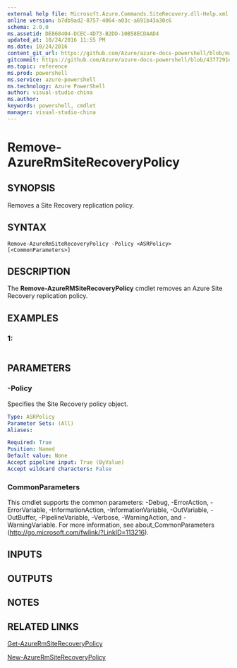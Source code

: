 ```yaml
---
external help file: Microsoft.Azure.Commands.SiteRecovery.dll-Help.xml
online version: b7db9ad2-8757-4064-a03c-a691b43a30c6
schema: 2.0.0
ms.assetid: DE860404-DCEC-4D73-B2DD-10B58ECDAAD4
updated_at: 10/24/2016 11:55 PM
ms.date: 10/24/2016
content_git_url: https://github.com/Azure/azure-docs-powershell/blob/master/azureps-cmdlets-docs/ResourceManager/AzureRM.SiteRecovery/v3.1.0/Remove-AzureRmSiteRecoveryPolicy.md
gitcommit: https://github.com/Azure/azure-docs-powershell/blob/4377291ee360e58e2c1c5d644155daf6a0279055/azureps-cmdlets-docs/ResourceManager/AzureRM.SiteRecovery/v3.1.0/Remove-AzureRmSiteRecoveryPolicy.md
ms.topic: reference
ms.prod: powershell
ms.service: azure-powershell
ms.technology: Azure PowerShell
author: visual-studio-china
ms.author: 
keywords: powershell, cmdlet
manager: visual-studio-china
---
```


# Remove-AzureRmSiteRecoveryPolicy

## SYNOPSIS
Removes a Site Recovery replication policy.

## SYNTAX

```
Remove-AzureRmSiteRecoveryPolicy -Policy <ASRPolicy> [<CommonParameters>]
```

## DESCRIPTION
The **Remove-AzureRMSiteRecoveryPolicy** cmdlet removes an Azure Site Recovery replication policy.

## EXAMPLES

### 1:
```

```

## PARAMETERS

### -Policy
Specifies the Site Recovery policy object.

```yaml
Type: ASRPolicy
Parameter Sets: (All)
Aliases: 

Required: True
Position: Named
Default value: None
Accept pipeline input: True (ByValue)
Accept wildcard characters: False
```

### CommonParameters
This cmdlet supports the common parameters: -Debug, -ErrorAction, -ErrorVariable, -InformationAction, -InformationVariable, -OutVariable, -OutBuffer, -PipelineVariable, -Verbose, -WarningAction, and -WarningVariable. For more information, see about_CommonParameters (http://go.microsoft.com/fwlink/?LinkID=113216).

## INPUTS

## OUTPUTS

## NOTES

## RELATED LINKS

[Get-AzureRmSiteRecoveryPolicy](./Get-AzureRmSiteRecoveryPolicy.md)

[New-AzureRmSiteRecoveryPolicy](./New-AzureRmSiteRecoveryPolicy.md)


